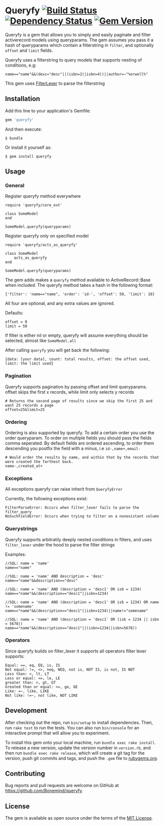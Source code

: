 # Queryfy [![Build Status](https://travis-ci.org/Bonemind/Queryfy.svg?branch=master)](https://travis-ci.org/Bonemind/Queryfy)  [![Dependency Status](https://gemnasium.com/Bonemind/Queryfy.svg)](https://gemnasium.com/Bonemind/Queryfy) [![Gem Version](https://badge.fury.io/rb/queryfy.svg)](https://badge.fury.io/rb/queryfy)

Queryfy is a gem that allows you to simply and easily paginate and filter activerecord models using queryparams.
The gem assumes you pass it a hash of queryparams which contain a filterstring in `filter`, and optionally `offset` and `limit` fields.

Queryfy uses a filterstring to query models that supports nesting of conditions, e.g:
```
name=="name"&&(desc="desc"||(isbn=2||isbn=4))||author=~"%orwell%"
```

This gem uses [FilterLexer](https://github.com/MaienM/FilterLexer/) to parse the filterstring

## Installation

Add this line to your application's Gemfile:

```ruby
gem 'queryfy'
```

And then execute:

    $ bundle

Or install it yourself as:

    $ gem install queryfy

## Usage

### General

Register queryfy method everywhere
```
require 'queryfy/core_ext'

class SomeModel
end

SomeModel.queryfy(queryparams)
```
Register queryfy only on specified model
```
require 'queryfy/acts_as_queryfy'

class SomeModel
    acts_as_queryfy
end

SomeModel.queryfy(queryparams)
```


The gem adds makes a `queryfy` method available to ActiveRecord::Base when included.
The queryfy method takes a hash in the following format:
```
{'filter': 'name=="name", 'order': 'id-', 'offset': 50, 'limit': 10}
```
All four are optional, and any extra values are ignored.

Defaults:
```
offset = 0
limit = 50
```

If filter is either nil or empty, queryfy will assume everything should be selected, almost like `SomeModel.all`

After calling `queryfy` you will get back the following:
```
{data: [your data], count: total results, offset: the offset used, limit: the limit used}
```

### Pagination

Queryfy supports pagination by passing offset and limit queryparams. offset
skips the first x records, while limit only selects y records

```
# Returns the second page of results since we skip the first 25 and want 25 records a page
offset=25&limit=25
```

### Ordering

Ordering is also supported by queryfy. To add a certain order you use the order
queryparam. To order on multiple fields you should pass the fields comma
seperated. By default fields are ordered ascending, to order them descending
you postfix the field with a minus, i.e `id-,name+,email-`

```
# Would order the results by name, and within that by the records that were created the farthest back.
name-,created_at+
```

### Exceptions

All exceptions queryfy can raise inherit from `QueryfyError`

Currently, the following exceptions exist:
```
FilterParseError: Occurs when filter_lexer fails to parse the filter_query
NoSuchFieldError: Occurs when trying to filter on a nonexistant column
```

### Querystrings

Queryfy supports arbitratily deeply nested conditions in filters, and uses
`filter_lexer` under the hood to parse the filter strings

Examples:
```
//SQL: name = 'name'
name=="name" 

//SQL: name = 'name' AND description = 'desc'
name=="name"&&description=="desc"

//SQL: name = 'name' AND (description = 'desc1' OR isb = 1234)
name=="name"&&(description=="desc1"||isbn=1234)

//SQL: name = 'name' AND (description = 'desc1' OR isb = 1234) OR name != 'somename'
name=="name"&&(description=="desc1"||isbn=1234)||name!="somename"

//SQL: name = 'name' AND (description = 'desc1' OR (isb = 1234 || isbn = 5678))
name=="name"&&(description=="desc1"||(isbn=1234||isbn=5678))
```

### Operators

Since queryfy builds on filter_lexer it supports all operators filter lexer supports:
```
Equal: ==, eq, EQ, is, IS
Not equal: !=, <>, neq, NEQ, not is, NOT IS, is not, IS NOT
Less than: <, lt, LT
Less or equal: <=, le, LE
greater than: >, gt, GT
Greated than or equal: >=, ge, GE
Like: =~, like, LIKE
Not like: !=~, not like, NOT LIKE
```

## Development

After checking out the repo, run `bin/setup` to install dependencies. Then, run `rake test` to run the tests. You can also run `bin/console` for an interactive prompt that will allow you to experiment.

To install this gem onto your local machine, run `bundle exec rake install`. To release a new version, update the version number in `version.rb`, and then run `bundle exec rake release`, which will create a git tag for the version, push git commits and tags, and push the `.gem` file to [rubygems.org](https://rubygems.org).

## Contributing

Bug reports and pull requests are welcome on GitHub at https://github.com/Bonemind/queryfy.


## License

The gem is available as open source under the terms of the [MIT License](http://opensource.org/licenses/MIT).

